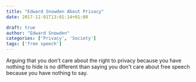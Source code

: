 ```yaml
---
title: "Edward Snowden About Privacy"
date: 2017-11-01T13:01:14+01:00

draft: true
author: "Edward Snowden"
categories: ['Privacy', 'Society']
tags: ['free speech']
---
```

Arguing that you don't care about the right to privacy because you have nothing to hide is no different than saying you don't care about free speech because you have nothing to say.
